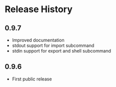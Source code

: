 # Release History

## 0.9.7

* Improved documentation
* stdout support for import subcommand
* stdin support for export and shell subcommand

## 0.9.6

* First public release